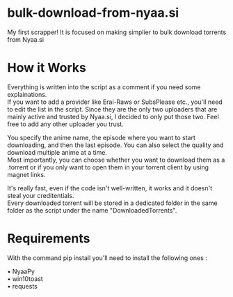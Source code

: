 # bulk-download-from-nyaa.si

My first scrapper! It is focused on making simplier to bulk download torrents from Nyaa.si

<h1> How it Works </h1>
Everything is written into the script as a comment if you need some explainations. <br>
If you want to add a provider like Erai-Raws or SubsPlease etc., you'll need to edit the list in the script.
Since they are the only two uploaders that are mainly active and trusted by Nyaa.si, I decided to only put those two. Feel free to add any other uploader you trust.

You specify the anime name, the episode where you want to start downloading, and then the last episode. You can also select the quality and download multiple anime at a time.<br>
Most importantly, you can choose whether you want to download them as a .torrent or if you only want to open them in your torrent client by using magnet links.

It's really fast, even if the code isn't well-written, it works and it doesn't steal your creditentials.<br>
Every downloaded torrent will be stored in a dedicated folder in the same folder as the script under the name "DownloadedTorrents".

<h1> Requirements </h1>

With the command pip install <library> you'll need to install the following ones :
  
  • NyaaPy<br>
  • win10toast<br>
  • requests<br>

